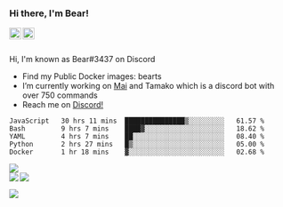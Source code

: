 ### Hi there, I'm Bear!

<a href="https://support.tamako.tech/">
  <img align="left" alt="Tamako Bot's Support Server" width="21px" src="https://raw.githubusercontent.com/anuraghazra/anuraghazra/master/assets/discord-round.svg" />
</a>
<a href="https://skyfallen.org/">
  <img align="left" alt="theskyfallen.com" width="21px" src="https://avatars.githubusercontent.com/u/68555937?s=200&v=4" />
</a>

<br />
<br />

Hi, I'm known as Bear#3437 on Discord
- Find my Public Docker images: bearts
- I’m currently working on [Mai](https://github.com/maisans-maid/mai) and Tamako which is a discord bot with over 750 commands
- Reach me on [Discord!](https://support.tamako.tech)

<!--START_SECTION:waka-->
```text
JavaScript   30 hrs 11 mins  ███████████████▒░░░░░░░░░   61.57 % 
Bash         9 hrs 7 mins    ████▓░░░░░░░░░░░░░░░░░░░░   18.62 % 
YAML         4 hrs 7 mins    ██░░░░░░░░░░░░░░░░░░░░░░░   08.40 % 
Python       2 hrs 27 mins   █▒░░░░░░░░░░░░░░░░░░░░░░░   05.00 % 
Docker       1 hr 18 mins    ▓░░░░░░░░░░░░░░░░░░░░░░░░   02.68 % 
```
<!--END_SECTION:waka-->
<a href="https://discord.com/users/397338324328775680">
        <img src="https://lanyard-profile-readme.vercel.app/api/397338324328775680?borderRadius=25px" />
</a>
<br>
<a href="https://github.com/BearTS">
  <img src="https://github-readme-stats.vercel.app/api?username=bearts&count_private=true&show_icons=true&theme=bear" />
</a>
</a>
  <img align="left" src="http://github-readme-streak-stats.herokuapp.com/?user=bearts&theme=bear" />


![](https://hit.yhype.me/github/profile?user_id=65192718)
